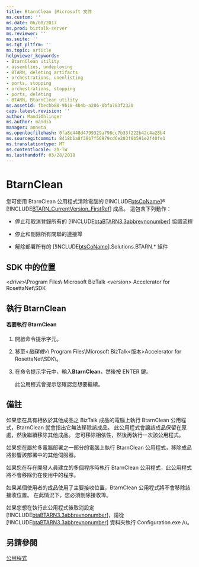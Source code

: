```yaml
---
title: BtarnClean |Microsoft 文件
ms.custom: ''
ms.date: 06/08/2017
ms.prod: biztalk-server
ms.reviewer: ''
ms.suite: ''
ms.tgt_pltfrm: ''
ms.topic: article
helpviewer_keywords:
- BtarnClean utility
- assemblies, undeploying
- BTARN, deleting artifacts
- orchestrations, unenlisting
- ports, stopping
- orchestrations, stopping
- ports, deleting
- BTARN, BtarnClean utility
ms.assetid: fbecbb88-9b18-4b4b-a286-0bfa783f2320
caps.latest.revision: ''
author: MandiOhlinger
ms.author: mandia
manager: anneta
ms.openlocfilehash: 0fa8e448d4799329a798cc7b33f222b42c4a28b4
ms.sourcegitcommit: 8418b1a8f38b7f56979cd6e203f0b591e2f40fe1
ms.translationtype: MT
ms.contentlocale: zh-TW
ms.lasthandoff: 03/28/2018
---
```

# <a name="btarnclean"></a>BtarnClean
您可使用 BtarnClean 公用程式清除電腦的 [!INCLUDE[btsCoName](../../includes/btsconame-md.md)]® [!INCLUDE[BTARN_CurrentVersion_FirstRef](../../includes/btarn-currentversion-firstref-md.md)] 成品。 這包含下列動作：  
  
-   停止和取消登錄所有的 [!INCLUDE[btaBTARN3.3abbrevnonumber](../../includes/btabtarn3-3abbrevnonumber-md.md)] 協調流程  
  
-   停止和刪除所有關聯的連接埠  
  
-   解除部署所有的 [!INCLUDE[btsCoName](../../includes/btsconame-md.md)].Solutions.BTARN.* 組件  
  
## <a name="location-in-sdk"></a>SDK 中的位置  
 \<*drive*\>\Program Files\ Microsoft BizTalk \<version\> Accelerator for RosettaNet\SDK  
  
## <a name="running-btarnclean"></a>執行 BtarnClean  
  
#### <a name="to-run-btarnclean"></a>若要執行 BtarnClean  
  
1.  開啟命令提示字元。  
  
2.  移至\<*磁碟機*\>\ Program Files\Microsoft BizTalk\<版本\>Accelerator for RosettaNet\SDK\\。  
  
3.  在命令提示字元中，輸入**BtarnClean**，然後按 ENTER 鍵。  
  
     此公用程式會提示您確認您想要繼續。  
  
## <a name="remarks"></a>備註  
 如果您在具有相依於其他成品之 BizTalk 成品的電腦上執行 BtarnClean 公用程式，BtarnClean 就會指出它無法移除該成品。 此公用程式會讓該成品保留在原處，然後繼續移除其他成品。 您可移除相依性，然後再執行一次該公用程式。  
  
 如果您在屬於多電腦部署之一部分的電腦上執行 BtarnClean 公用程式，移除成品將影響該部署中的其他伺服器。  
  
 如果您在存在開發人員建立的多個程序時執行 BtarnClean 公用程式，此公用程式將不會移除仍在使用中的程序。  
  
 如果某個使用者的成品使用了主要接收位置，BtarnClean 公用程式將不會移除該接收位置。 在此情況下，您必須刪除接收埠。  
  
 如果您想在執行此公用程式後取消設定 [!INCLUDE[btaBTARN3.3abbrevnonumber](../../includes/btabtarn3-3abbrevnonumber-md.md)]，請從 [!INCLUDE[btaBTARN3.3abbrevnonumber](../../includes/btabtarn3-3abbrevnonumber-md.md)] 資料夾執行 Configuration.exe /u。  
  
## <a name="see-also"></a>另請參閱  
 [公用程式](../../adapters-and-accelerators/accelerator-rosettanet/utilities1.md)